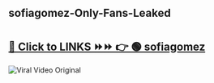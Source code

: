 
 ## sofiagomez-Only-Fans-Leaked

# <h2><a href="https://clipsfans.com/sofiagomez&ref=git">🔗 Click to LINKS ⏩⏩ 👉 🟢 sofiagomez </a></h2>

<a href="https://clipsfans.com/sofiagomez&ref=git" rel="nofollow" data-target="animated-image.originalLink"><img src="https://i.ibb.co.com/xMMVF88/686577567.gif" alt="Viral Video Original" style="max-width: 100%; display: inline-block;" data-target="animated-image.originalImage"></a>
